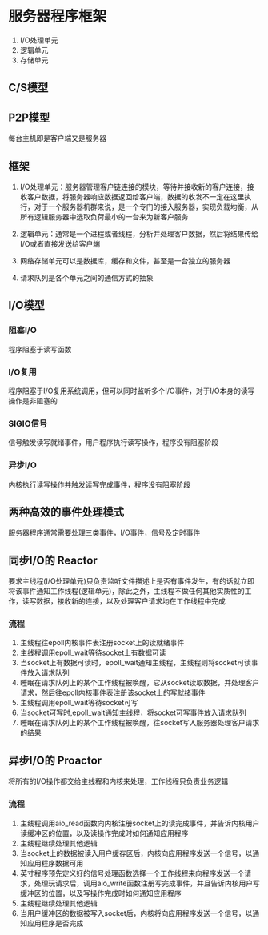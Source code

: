 # 服务器程序框架

1. I/O处理单元
2. 逻辑单元
3. 存储单元
   

## C/S模型

## P2P模型

每台主机即是客户端又是服务器

## 框架

1. I/O处理单元：服务器管理客户链连接的模块，等待并接收新的客户连接，接收客户数据，将服务器响应数据返回给客户端，数据的收发不一定在这里执行，对于一个服务器机群来说，是一个专门的接入服务器，实现负载均衡，从所有逻辑服务器中选取负荷最小的一台来为新客户服务

2. 逻辑单元：通常是一个进程或者线程，分析并处理客户数据，然后将结果传给I/O或者直接发送给客户端

3. 网络存储单元可以是数据库，缓存和文件，甚至是一台独立的服务器
4. 请求队列是各个单元之间的通信方式的抽象

## I/O模型

### 阻塞I/O
程序阻塞于读写函数
### I/O复用
程序阻塞于I/O复用系统调用，但可以同时监听多个I/O事件，对于I/O本身的读写操作是非阻塞的

### SIGIO信号
信号触发读写就绪事件，用户程序执行读写操作，程序没有阻塞阶段
### 异步I/O
内核执行读写操作并触发读写完成事件，程序没有阻塞阶段


## 两种高效的事件处理模式

服务器程序通常需要处理三类事件，I/O事件，信号及定时事件

## 同步I/O的 Reactor
要求主线程(I/O处理单元)只负责监听文件描述上是否有事件发生，有的话就立即将该事件通知工作线程(逻辑单元)，除此之外，主线程不做任何其他实质性的工作，读写数据，接收新的连接，以及处理客户请求均在工作线程中完成

### 流程
1. 主线程往epoll内核事件表注册socket上的读就绪事件
2. 主线程调用epoll_wait等待socket上有数据可读
3. 当socket上有数据可读时，epoll_wait通知主线程，主线程则将socket可读事件放入请求队列
4. 睡眠在请求队列上的某个工作线程被唤醒，它从socket读取数据，并处理客户请求，然后往epoll内核事件表注册该socket上的写就绪事件
5. 主线程调用epoll_wait等待socket可写
6. 当socket可写时,epoll_wait通知主线程，将socket可写事件放入请求队列
7. 睡眠在请求队列上的某个工作线程被唤醒，往socket写入服务器处理客户请求的结果


## 异步I/O的 Proactor

将所有的I/O操作都交给主线程和内核来处理，工作线程只负责业务逻辑

### 流程
1. 主线程调用aio_read函数向内核注册socket上的读完成事件，并告诉内核用户读缓冲区的位置，以及读操作完成时如何通知应用程序
2. 主线程继续处理其他逻辑
3. 当socket上的数据被读入用户缓存区后，内核向应用程序发送一个信号，以通知应用程序数据可用
4. 英寸程序预先定义好的信号处理函数选择一个工作线程来向程序发送一个请求，处理玩请求后，调用aio_write函数注册写完成事件，并且告诉内核用户写缓冲区的位置，以及写操作完成时如何通知应用程序
5. 主线程继续处理其他逻辑
6. 当用户缓冲区的数据被写入socket后，内核将向应用程序发送一个信号，以通知应用程序是否完成